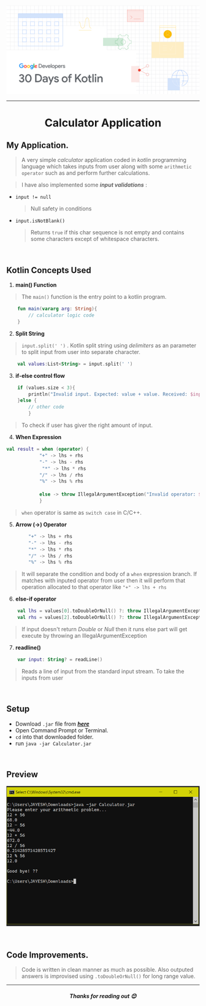 ![Kotlin](assets/kotlin.png "30 Days of Kotlin")

---

<div align="center">
<h1><b>Calculator Application</b></h1>
</div>

## **My Application.**

> A very simple _calculator_ application coded in _kotlin_ programming language which takes inputs from user along with some ```arithmetic operator``` such as and perform further calculations.

> I have also implemented some _**input validations**_ :

*   ``` input != null ```

    > Null safety in conditions


*   ``` input.isNotBlank() ```

    > Returns ```true``` if this char sequence is not empty and contains some characters except of whitespace characters.
    
<br>

## **Kotlin Concepts Used**

1. **main() Function**

> The ```main()``` function is the entry point to a kotlin program.

```kotlin
    fun main(vararg arg: String){
        // calculator logic code
    }
```

2. **Split String**

> ```input.split(' ')``` 
>. Kotlin split string using _delimiters_ as an parameter to split input from user into separate character.

```kotlin
    val values:List<String> = input.split(' ')
```

3. **if-else control flow**

```kotlin
    if (values.size < 3){
        println("Invalid input. Expected: value + value. Received: $input")
    }else {
        // other code
        }
```

> To check if user has giver the right amount of input.

4. **When Expression**

```kotlin
val result = when (operator) {
            "+" -> lhs + rhs
            "-" -> lhs - rhs
             "*" -> lhs * rhs
            "/" -> lhs / rhs
            "%" -> lhs % rhs

            else -> throw IllegalArgumentException("Invalid operator: $operator")
            }
```

> ```when``` operator is same as ```switch case``` in C/C++.

5. **Arrow (->) Operator**

```kotlin
        "+" -> lhs + rhs
        "-" -> lhs - rhs
        "*" -> lhs * rhs
        "/" -> lhs / rhs
        "%" -> lhs % rhs
```

> It will separate the condition and body of a ```when``` expression branch.
> If matches with inputed operator from user then it will perform that operation allocated to that operator like ```"+" -> lhs + rhs```

6. **else-if operator**

```kotlin
    val lhs = values[0].toDoubleOrNull() ?: throw IllegalArgumentException("Invalid input: ${values[0]}")
    val rhs = values[2].toDoubleOrNull() ?: throw IllegalArgumentException("Invalid input: ${values[1]}")
```

> If input doesn't return _Double_ or _Null_ then it runs else part will get execute by throwing an IllegalArgumentException

7. **readline()**

```kotlin
    var input: String? = readLine()
```

> Reads a line of input from the standard input stream. To take the inputs from user

<br>

## **Setup**

*  Download ```.jar``` file from [**_here_**](https://www.dropbox.com/s/2x3uekzihk15eft/Calculator.jar?dl=0) 
*  Open Command Prompt or Terminal.
*  ```cd``` into that downloaded folder.
*  run ```java -jar Calculator.jar```

<br>

## **Preview**

![preview](./assets/preview.png "Cmd preview")

<br>

## **Code Improvements.**

> Code is written in clean manner as much as possible.
> Also outputed answers is improvised using ```.toDoubleOrNull()``` for long range value.

---

<div align="center">
<h5><b>Thanks for reading out 😊</b></h5>
</div>